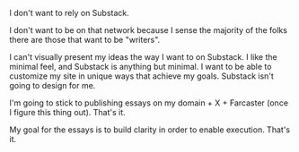 I don't want to rely on Substack. 

I don't want to be on that network because I sense the majority of the folks there are those that want to be "writers". 

I can't visually present my ideas the way I want to on Substack. I like the minimal feel, and Substack is anything but minimal. I want to be able to customize my site in unique ways that achieve my goals. Substack isn't going to design for me.

I'm going to stick to publishing essays on my domain + X + Farcaster (once I figure this thing out). That's it.

My goal for the essays is to build clarity in order to enable execution. That's it.